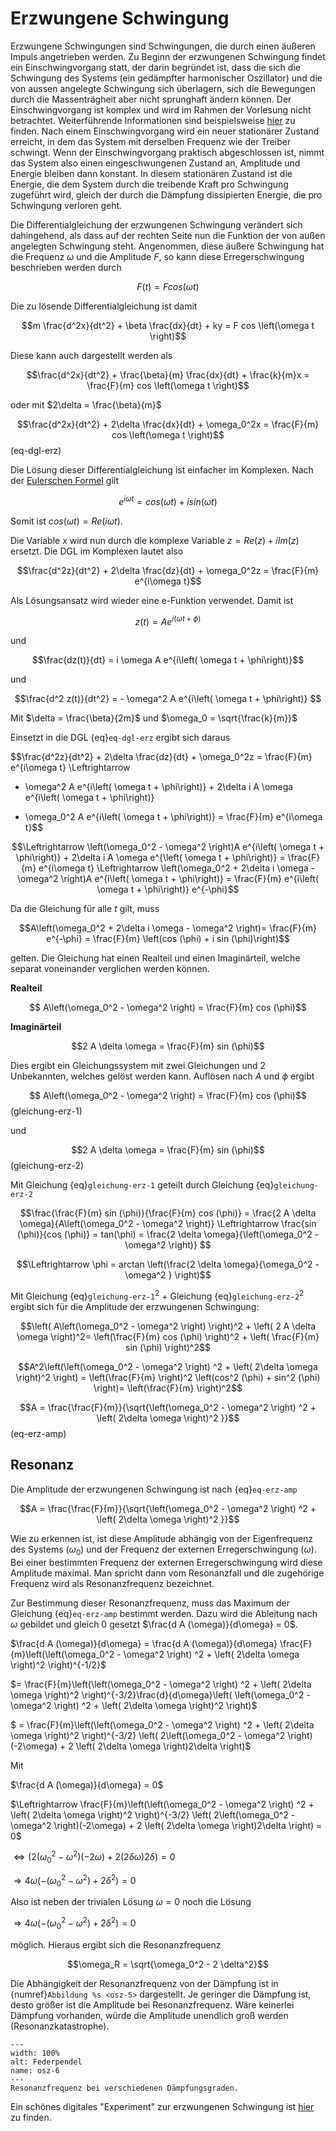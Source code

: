 # Erzwungene Schwingung

Erzwungene Schwingungen sind Schwingungen, die durch einen äußeren Impuls angetrieben werden. 
Zu Beginn der erzwungenen Schwingung findet ein Einschwingvorgang statt, der darin begründet ist, dass die sich die Schwingung des Systems (ein gedämpfter harmonischer Oszillator) und die von aussen angelegte Schwingung sich überlagern, sich die Bewegungen durch die Massenträgheit aber nicht sprunghaft ändern können. 
Der Einschwingvorgang ist komplex und wird im Rahmen der Vorlesung nicht betrachtet. Weiterführende Informationen sind beispielsweise [hier](http://dodo.fb06.fh-muenchen.de/maier/PhysikPH4T/Blaetter/13_ErzwungeneSchwingung_BA.pdf) zu finden.
Nach einem Einschwingvorgang wird ein neuer stationärer Zustand erreicht, in dem das System mit derselben Frequenz wie der Treiber schwingt.
Wenn der Einschwingvorgang praktisch abgeschlossen ist, nimmt das System also einen eingeschwungenen Zustand an, Amplitude und Energie bleiben dann konstant.
In diesem  stationären Zustand ist die Energie, die dem System durch die treibende Kraft pro Schwingung zugeführt wird, gleich der durch die Dämpfung dissipierten Energie, die pro Schwingung verloren geht.

Die Differentialgleichung der erzwungenen Schwingung verändert sich dahingehend, als dass auf der rechten Seite nun die Funktion der von außen angelegten Schwingung steht.
Angenommen, diese äußere Schwingung hat die Frequenz $\omega$ und die Amplitude $F$, so kann diese Erregerschwingung beschrieben werden durch

$$F(t) = F cos \left(\omega t \right)$$

Die zu lösende Differentialgleichung ist damit

$$m \frac{d^2x}{dt^2} + \beta \frac{dx}{dt} + ky = F cos \left(\omega t \right)$$

Diese kann auch dargestellt werden als

$$\frac{d^2x}{dt^2} + \frac{\beta}{m} \frac{dx}{dt} + \frac{k}{m}x = \frac{F}{m} cos \left(\omega t \right)$$

oder mit $2\delta = \frac{\beta}{m}$

$$\frac{d^2x}{dt^2} + 2\delta \frac{dx}{dt} + \omega_0^2x = \frac{F}{m} cos \left(\omega t \right)$$(eq-dgl-erz)

Die Lösung dieser Differentialgleichung ist einfacher im Komplexen. 
Nach der [Eulerschen Formel](https://de.wikipedia.org/wiki/Eulersche_Formel) gilt 

$$e^{i\omega t} = cos(\omega t) + i sin(\omega t)$$


Somit ist $cos(\omega t) = Re \left( i \omega t \right)$. 

Die Variable $x$ wird nun durch die komplexe Variable $z = Re(z) + i Im(z)$ ersetzt. Die DGL im Komplexen lautet also

$$\frac{d^2z}{dt^2} + 2\delta \frac{dz}{dt} + \omega_0^2z = \frac{F}{m} e^{i\omega t}$$

Als Lösungsansatz wird wieder eine e-Funktion verwendet. Damit ist

$$z(t) = Ae^{i\left( \omega t + \phi\right)}$$

und

$$\frac{dz(t)}{dt} = i \omega A e^{i\left( \omega t + \phi\right)}$$

und

$$\frac{d^2 z(t)}{dt^2} = - \omega^2 A e^{i\left( \omega t + \phi\right)} $$

Mit $\delta = \frac{\beta}{2m}$ und $\omega_0 = \sqrt{\frac{k}{m}}$

Einsetzt in die DGL {eq}`eq-dgl-erz` ergibt sich daraus

$$\frac{d^2z}{dt^2} + 2\delta \frac{dz}{dt} + \omega_0^2z = \frac{F}{m} e^{i\omega t}
\Leftrightarrow
- \omega^2 A e^{i\left( \omega t + \phi\right)} + 2\delta i A \omega e^{i\left( \omega t + \phi\right)}
+ \omega_0^2 A e^{i\left( \omega t + \phi\right)} = \frac{F}{m} e^{i\omega t}$$

$$\Leftrightarrow
\left(\omega_0^2 - \omega^2 \right)A e^{i\left( \omega t + \phi\right)} + 2\delta i A \omega e^{\left( \omega t + \phi\right)}
= \frac{F}{m} e^{i\omega t}
\Leftrightarrow
\left(\omega_0^2 + 2\delta i \omega - \omega^2 \right)A e^{i\left( \omega t + \phi\right)}
= \frac{F}{m} e^{i\left( \omega t + \phi\right)} e^{-\phi}$$

Da die Gleichung für alle $t$ gilt, muss

$$A\left(\omega_0^2 + 2\delta i \omega - \omega^2 \right)= \frac{F}{m}  e^{-\phi} = \frac{F}{m} \left(cos (\phi) + i sin (\phi)\right)$$

gelten. Die Gleichung hat einen Realteil und einen Imaginärteil, welche separat voneinander verglichen werden können.

**Realteil**

$$
A\left(\omega_0^2 - \omega^2 \right) = \frac{F}{m} cos (\phi)$$

**Imaginärteil**

$$2 A \delta \omega = \frac{F}{m} sin (\phi)$$

Dies ergibt ein Gleichungssystem mit zwei Gleichungen und 2 Unbekannten, welches gelöst werden kann.
Auflösen nach $A$ und $\phi$ ergibt

$$
A\left(\omega_0^2 - \omega^2 \right) = \frac{F}{m} cos (\phi)$$(gleichung-erz-1)

und 

$$2 A \delta \omega = \frac{F}{m} sin (\phi)$$(gleichung-erz-2)

Mit Gleichung {eq}`gleichung-erz-1` geteilt durch Gleichung {eq}`gleichung-erz-2`

$$\frac{\frac{F}{m} sin (\phi)}{\frac{F}{m} cos (\phi)} = \frac{2 A \delta \omega}{A\left(\omega_0^2 - \omega^2 \right)} 
\Leftrightarrow 
\frac{sin (\phi)}{cos (\phi)} = tan(\phi) = \frac{2 \delta \omega}{\left(\omega_0^2 - \omega^2 \right)} 
$$

$$\Leftrightarrow \phi = arctan \left(\frac{2 \delta \omega}{\omega_0^2 - \omega^2 } \right)$$

Mit Gleichung {eq}`gleichung-erz-1`$^2$ + Gleichung {eq}`gleichung-erz-2`$^2$ ergibt sich für die Amplitude der erzwungenen Schwingung:

$$\left( A\left(\omega_0^2 - \omega^2 \right)  \right)^2 + \left( 2 A \delta \omega  \right)^2= \left(\frac{F}{m} cos (\phi) \right)^2 + \left( \frac{F}{m} sin (\phi) \right)^2$$

$$A^2\left(\left(\omega_0^2 - \omega^2 \right) ^2 + \left( 2\delta \omega  \right)^2 \right) = \left(\frac{F}{m} \right)^2 \left(cos^2 (\phi) + sin^2 (\phi)  \right)= \left(\frac{F}{m} \right)^2$$

$$A = \frac{\frac{F}{m}}{\sqrt{\left(\omega_0^2 - \omega^2 \right) ^2 + \left( 2\delta \omega  \right)^2 }}$$(eq-erz-amp)

## Resonanz

Die Amplitude der erzwungenen Schwingung ist nach {eq}`eq-erz-amp` 

$$A = \frac{\frac{F}{m}}{\sqrt{\left(\omega_0^2 - \omega^2 \right) ^2 + \left( 2\delta \omega  \right)^2 }}$$

Wie zu erkennen ist, ist diese Amplitude abhängig von der Eigenfrequenz des Systems ($\omega_0$) und der Frequenz der externen Erregerschwingung ($\omega$). 
Bei einer bestimmten Frequenz der externen Erregerschwingung wird diese Amplitude maximal. Man spricht dann vom Resonanzfall und die zugehörige Frequenz wird als Resonanzfrequenz bezeichnet. 

Zur Bestimmung dieser Resonanzfrequenz, muss das Maximum der Gleichung {eq}`eq-erz-amp` bestimmt werden. 
Dazu wird die Ableitung nach $\omega$ gebildet und gleich 0 gesetzt $\frac{d A (\omega)}{d\omega} = 0$.

$\frac{d A (\omega)}{d\omega} = \frac{d A (\omega)}{d\omega} \frac{F}{m}\left(\left(\omega_0^2 - \omega^2 \right) ^2 +
\left( 2\delta \omega  \right)^2 \right)^{-1/2}$

$= \frac{F}{m}\left(\left(\omega_0^2 - \omega^2 \right) ^2 +
\left( 2\delta \omega  \right)^2 \right)^{-3/2}\frac{d}{d\omega}\left( \left(\omega_0^2 - \omega^2 \right) ^2 +
\left( 2\delta \omega  \right)^2 \right)$

$ = \frac{F}{m}\left(\left(\omega_0^2 - \omega^2 \right) ^2 +
\left( 2\delta \omega  \right)^2 \right)^{-3/2} \left( 2\left(\omega_0^2 - \omega^2 \right)(-2\omega)  +
2 \left( 2\delta \omega  \right)2\delta \right)$

Mit

$\frac{d A (\omega)}{d\omega} = 0$

$\Leftrightarrow \frac{F}{m}\left(\left(\omega_0^2 - \omega^2 \right) ^2 +
\left( 2\delta \omega  \right)^2 \right)^{-3/2} \left( 2\left(\omega_0^2 - \omega^2 \right)(-2\omega)  +
2 \left( 2\delta \omega  \right)2\delta \right) = 0$

$\Leftrightarrow \left( 2\left(\omega_0^2 - \omega^2 \right)(-2\omega)  +
2 \left( 2\delta \omega  \right)2\delta \right) = 0$

$\Rightarrow 4 \omega \left( -\left(\omega_0^2 - \omega^2 \right) + 2 \delta^2 \right) = 0$

Also ist neben der trivialen Lösung $\omega = 0$ noch die Lösung

$\Rightarrow 4 \omega \left( -\left(\omega_0^2 - \omega^2 \right) + 2 \delta^2 \right) = 0$ 

möglich. Hieraus ergibt sich die Resonanzfrequenz

$$\omega_R = \sqrt{\omega_0^2 - 2 \delta^2}$$

Die Abhängigkeit der Resonanzfrequenz von der Dämpfung ist in {numref}`Abbildung %s <osz-5>` dargestellt. Je geringer die Dämpfung ist, desto größer ist die Amplitude bei Resonanzfrequenz. Wäre keinerlei Dämpfung vorhanden, würde die Amplitude unendlich groß werden (Resonanzkatastrophe).


```{figure} Bilder_Schwingungen/resonanz.png
---
width: 100%
alt: Federpendel
name: osz-6
---
Resonanzfrequenz bei verschiedenen Dämpfungsgraden.
 ```


Ein schönes digitales "Experiment" zur erzwungenen Schwingung ist 
[hier](https://www.leifiphysik.de/mechanik/kopplung-von-schwingungen/versuche/erzwungene-schwingung-eines-federpendels-simulation)
zu finden. 


<!-- [Einschwingvorgang](https://univideo.uni-kassel.de/video/Einschwingvorgang-bei-005-und-30/ae2735f32d1d8444abfe35c7093f7f73)

```{figure} https://upload.wikimedia.org/wikipedia/commons/9/9d/Simple_harmonic_oscillator.gif
---
width: 20%
alt: Federpendel
name: erzw-1
---
Federpendel, [Quelle: Oleg Alexandrov - self-made with en:Matlab., Gemeinfrei](https://commons.wikimedia.org/w/index.php?curid=2292351)
 ``` -->


